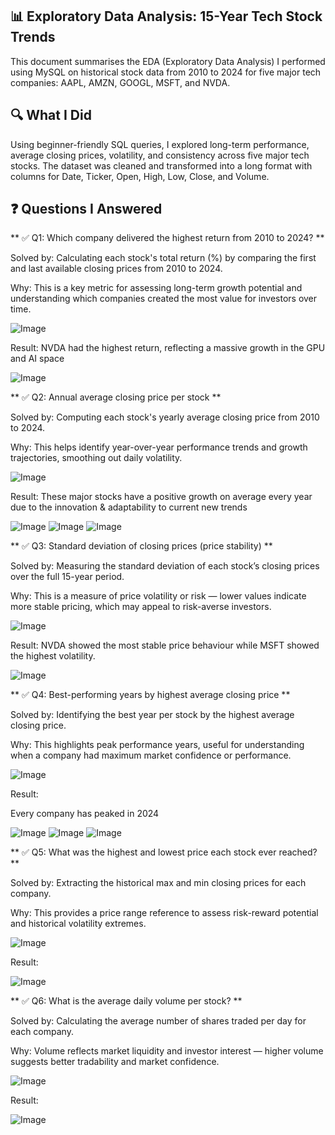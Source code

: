 ## 📊 Exploratory Data Analysis: 15-Year Tech Stock Trends

This document summarises the EDA (Exploratory Data Analysis) I performed using MySQL on historical stock data from 2010 to 2024 for five major tech companies: AAPL, AMZN, GOOGL, MSFT, and NVDA.

## 🔍 What I Did

Using beginner-friendly SQL queries, I explored long-term performance, average closing prices, volatility, and consistency across five major tech stocks. The dataset was cleaned and transformed into a long format with columns for Date, Ticker, Open, High, Low, Close, and Volume.

## ❓ Questions I Answered

** ✅ Q1: Which company delivered the highest return from 2010 to 2024? **

Solved by: Calculating each stock's total return (%) by comparing the first and last available closing prices from 2010 to 2024.

Why: This is a key metric for assessing long-term growth potential and understanding which companies created the most value for investors over time.

![Image](https://github.com/user-attachments/assets/ac074bd8-c553-4b57-9dc2-c6955d778ea6)

Result:
NVDA had the highest return, reflecting a massive growth in the GPU and AI space

![Image](https://github.com/user-attachments/assets/678d711c-a5f1-4f4e-854a-f6ff6c983f06)


** ✅ Q2: Annual average closing price per stock **

Solved by: Computing each stock's yearly average closing price from 2010 to 2024.

Why: This helps identify year-over-year performance trends and growth trajectories, smoothing out daily volatility.

![Image](https://github.com/user-attachments/assets/7ee34165-435d-4339-ab7d-95dadd1ce302)

Result:
These major stocks have a positive growth on average every year due to the innovation & adaptability to current new trends

![Image](https://github.com/user-attachments/assets/58bd4dad-3832-4066-bffd-207fe0f46cc8) ![Image](https://github.com/user-attachments/assets/4db20115-8291-43c8-9f55-046807e4239c) ![Image](https://github.com/user-attachments/assets/ac8f595d-70a2-437c-bbb4-8d16e845a968)


** ✅ Q3: Standard deviation of closing prices (price stability) **

Solved by: Measuring the standard deviation of each stock’s closing prices over the full 15-year period.

Why: This is a measure of price volatility or risk — lower values indicate more stable pricing, which may appeal to risk-averse investors.

![Image](https://github.com/user-attachments/assets/9b60ec54-1476-473e-abbd-cf834008d44a)

Result:
NVDA showed the most stable price behaviour while MSFT showed the highest volatility.

![Image](https://github.com/user-attachments/assets/eb85755b-53b8-4d62-89a6-71fce94b31d1)


** ✅ Q4: Best-performing years by highest average closing price **

Solved by: Identifying the best year per stock by the highest average closing price.

Why: This highlights peak performance years, useful for understanding when a company had maximum market confidence or performance.

![Image](https://github.com/user-attachments/assets/9d6a6d0c-609d-4059-9cc1-2c633000961d)

Result:

Every company has peaked in 2024

![Image](https://github.com/user-attachments/assets/a11f9967-e887-4432-aee7-de43cd89a0af) ![Image](https://github.com/user-attachments/assets/d4a4913e-c801-4bb4-a652-d549c18cb282) ![Image](https://github.com/user-attachments/assets/69d2ac70-db9c-4e55-a0a1-c6e5e44dc6e9)


** ✅ Q5: What was the highest and lowest price each stock ever reached? **

Solved by: Extracting the historical max and min closing prices for each company.

Why: This provides a price range reference to assess risk-reward potential and historical volatility extremes.

![Image](https://github.com/user-attachments/assets/dbe6dcd9-c0e9-4ac8-a29e-1b8e24bb03bb)

Result:

![Image](https://github.com/user-attachments/assets/43010a44-9821-473c-9faa-bfedaac3aef9)


** ✅ Q6: What is the average daily volume per stock? **

Solved by: Calculating the average number of shares traded per day for each company.

Why: Volume reflects market liquidity and investor interest — higher volume suggests better tradability and market confidence.

![Image](https://github.com/user-attachments/assets/0451502a-6976-42fa-a05d-4c95c14260be)

Result:

![Image](https://github.com/user-attachments/assets/2bb7aa83-0eae-486a-88ea-f983a24df8a3)
